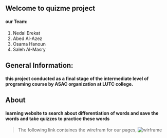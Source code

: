 ## Welcome to quizme project 
#### our Team:
1. Nedal Erekat
2. Abed Al-Azez
3. Osama Hanoun
4. Saleh Al-Masry

## General Information:
#### this project conducted as a final stage of the intermediate level of programing course by ASAC organization at LUTC college.

## About
#### learning website to search about differentiation of words and save the words and take quizzes to practice these words
> The following link containes the wirefram for our pages, ![wirframe](https://wireframe.cc/pro/pp/9a49561ec359463)
